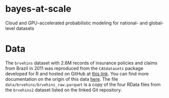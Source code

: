# bayes-at-scale
Cloud and GPU-accelerated probabilistic modeling for national- and global-level datasets


# Data
The `brvehins` dataset with 2.6M records of insurance policies and claims from Brazil in 2011 was reproduced from the `CASdatasets` package developed for R and hosted on GitHub at [this link](https://github.com/dutangc/CASdatasets). You can find more documentation on the origin of this data [here](https://www2.susep.gov.br/menuestatistica/Autoseg/principal.aspx). The file `data/brvehins/brvehins_raw.parquet` is a copy of the four RData files from the `brvehins2` dataset listed on the linked Git repository.